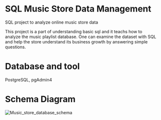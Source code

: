 # SQL Music Store Data Management

SQL project to analyze online music store data

This project is a part of understanding basic sql and it teachs how to analyze the music playlist database. One can examine the dataset with SQL and help the store understand its business growth by answering simple questions.

# Database and tool
PostgreSQL, 
pgAdmin4

# Schema Diagram
![Music_store_database_schema](https://user-images.githubusercontent.com/127933966/226157392-74d139eb-ea81-4293-aa09-3e6bead970db.png)

